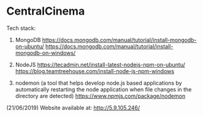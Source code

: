 # CentralCinema

Tech stack:
1. MongoDB
https://docs.mongodb.com/manual/tutorial/install-mongodb-on-ubuntu/
https://docs.mongodb.com/manual/tutorial/install-mongodb-on-windows/

2. NodeJS
https://tecadmin.net/install-latest-nodejs-npm-on-ubuntu/
https://blog.teamtreehouse.com/install-node-js-npm-windows

3. nodemon  (a tool that helps develop node.js based applications by automatically restarting the node application when file changes in the directory are detected)
https://www.npmjs.com/package/nodemon

(21/06/2019) Website available at:
http://5.9.105.246/